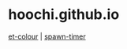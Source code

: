 # hoochi.github.io
<!-- _backgroundColor: "#def" -->
[et-colour](https://hoochi.github.io/et-colour/dist/) | 
[spawn-timer](https://hoochi.github.io/spawn-timer/dist/)
